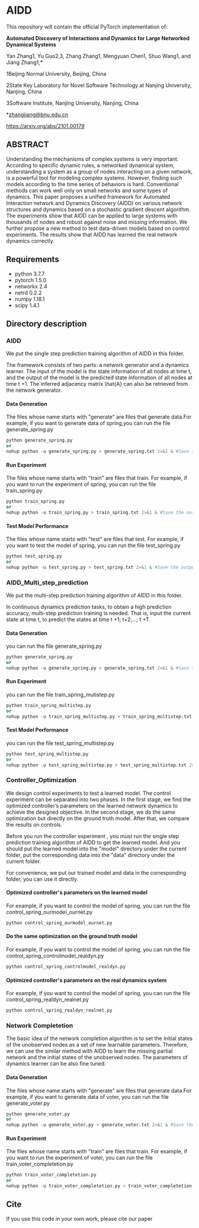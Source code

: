 # AIDD

This repository will contain the official PyTorch implementation of:

**Automated Discovery of Interactions and Dynamics for Large Networked Dynamical Systems**

Yan Zhang1, Yu Guo2,3, Zhang Zhang1, Mengyuan Chen1, Shuo Wang1, and Jiang Zhang1,*

1Beijing Normal University, Beijing, China

2State Key Laboratory for Novel Software Technology at Nanjing University, Nanjing, China

3Software Institute, Nanjing University, Nanjing, China

*zhangjiang@bnu.edu.cn

https://arxiv.org/abs/2101.00179

## ABSTRACT

Understanding the mechanisms of complex systems is very important. According to specific dynamic rules, a networked dynamical system, understanding a system as a group of nodes interacting on a given network, is a powerful tool for modeling complex systems. However, finding such models according to the time series of behaviors is hard. Conventional methods
can work well only on small networks and some types of dynamics. This paper proposes a unified framework for Automated Interaction network and Dynamics Discovery (AIDD) on various network structures and dynamics based on a stochastic gradient descent algorithm. The experiments show that AIDD can be applied to large systems with thousands of nodes and
robust against noise and missing information. We further propose a new method to test data-driven models based on control experiments. The results show that AIDD has learned the real network dynamics correctly.

## Requirements

- python 3.7.7
- pytorch 1.5.0
- networkx 2.4
- netrd 0.2.2
- numpy 1.18.1
- scipy 1.4.1

## Directory description

### AIDD

We put the single step prediction training algorithm of AIDD in this folder.

The framework consists of two parts: a network generator and a dynamics learner. The input of the model is the state information of all nodes at time t, and the output of the model is the predicted state information of all nodes at time t +1. The inferred adjacency matrix \hat{A} can also be retrieved from the network generator.

#### Data Generation

The files whose name starts with "generate" are files that generate data.For example, if you want to generate data of spring,you can run the file generate_spring.py

```python
python generate_spring.py
or
nohup python -u generate_spring.py > generate_spring.txt 2>&1 & #Save the output file to a text file
```

#### Run Experiment

The files whose name starts with "train" are files that train. For example, if you want to run the experiment of spring, you can run the file train_spring.py

```python
python train_spring.py
or
nohup python -u train_spring.py > train_spring.txt 2>&1 & #Save the output file to a text file
```

#### Test Model Performance

The files whose name starts with "test" are files that test. For example, if you want to test the model of spring, you can run the file test_spring.py

```python
python test_spring.py
or
nohup python -u test_spring.py > test_spring.txt 2>&1 & #Save the output file to a text file
```



### AIDD_Multi_step_prediction

We put the multi-step prediction training algorithm of AIDD in this folder.

In continuous dynamics prediction tasks, to obtain a high prediction accuracy, multi-step prediction training is needed. That is, input the current state at time t, to predict the states at time t +1; t+2;...; t +T.

#### Data Generation

you can run the file generate_spring.py

```python
python generate_spring.py
or
nohup python -u generate_spring.py > generate_spring.txt 2>&1 & #Save the output file to a text file
```

#### Run Experiment

you can run the file train_spring_mutistep.py

```python
python train_spring_multistep.py
or
nohup python -u train_spring_multistep.py > train_spring_multistep.txt 2>&1 & #Save the output file to a text file
```

#### Test Model Performance

you can run the file test_spring_multistep.py

```python
python test_spring_multistep.py
or
nohup python -u test_spring_multistep.py > test_spring_multistep.txt 2>&1 & #Save the output file to a text file
```



### Controller_Optimization

We design control experiments to test a learned model. The control experiment can be separated into two phases. In the first stage, we find the optimized controller’s parameters on the learned network dynamics to achieve the designed objective. In the second stage, we do the same optimization but directly on the ground truth model. After that, we compare the results on controls.

Before you run the controller experiment , you must run the single step  prediction training algorithm of AIDD to get the learned model. And you should put the learned model into  the   "model" directory under the current folder, put the corresponding data into the "data" directory under the current folder.

For convenience, we put our trained model and data in the corresponding folder, you can use it directly.

#### Optimized controller's parameters on the learned model

For example, if you want to control the model of spring, you can run the file control_spring_ourmodel_ournet.py

```python
python control_spring_ourmodel_ournet.py
```

####  Do the same optimization on the ground truth model

For example, if you want to control the model of spring, you can run the file control_spring_controlmodel_realdyn.py

```python
python control_spring_controlmodel_realdyn.py
```

#### Optimized controller's parameters on the real dynamics system

For example, if you want to control the model of spring, you can run the file control_spring_realdyn_realnet.py

```python
python control_spring_realdyn_realnet.py
```



### Network Completetion

The basic idea of the network completion algorithm is to set the initial states of the unobserved nodes as a set of new learnable parameters. Therefore, we can use the similar method with AIDD to learn the missing partial network and the initial states of the unobserved nodes. The parameters of dynamics learner can be also fine tuned.

#### Data Generation

The files whose name starts with "generate" are files that generate data.For example, if you want to generate data of voter, you can run the file generate_voter.py

```python
python generate_voter.py
or
nohup python -u generate_voter.py > generate_voter.txt 2>&1 & #Save the output file to a text file
```

#### Run Experiment

The files whose name starts with "train" are files that train. For example, if you want to run the experiment of voter, you can run the file train_voter_completetion.py

```python
python train_voter_completetion.py
or
nohup python -u train_voter_completetion.py > train_voter_completetion.txt 2>&1 & #Save the output file to a text file
```



## Cite

If you use this code in your own work, please cite our paper

